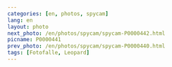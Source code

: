 ```yaml
---
categories: [en, photos, spycam]
lang: en
layout: photo
next_photo: /en/photos/spycam/spycam-P0000442.html
picname: P0000441
prev_photo: /en/photos/spycam/spycam-P0000440.html
tags: [Fotofalle, Leopard]
---
```

